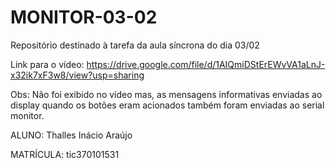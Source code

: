 # MONITOR-03-02


Repositório destinado à tarefa da aula síncrona do dia 03/02


Link para o vídeo: https://drive.google.com/file/d/1AIQmiDStErEWvVA1aLnJ-x32ik7xF3w8/view?usp=sharing


Obs: Não foi exibido no vídeo mas, as mensagens informativas enviadas ao display quando os botões eram acionados também foram enviadas ao serial monitor. 


ALUNO: Thalles Inácio Araújo


MATRÍCULA: tic370101531


